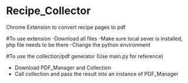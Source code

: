 # Recipe_Collector
Chrome Extension to convert recipe pages to pdf

#To use extension
  -Download all files
  -Make sure local sever is installed, php file needs to be there
  -Change the python environment

#To use the collection/pdf generator (Use main.py for reference)
  - Download PDF_Manager and Collection
  - Call collection and pass the result into an instance of PDF_Manager
